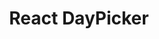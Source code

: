 ---
title: 'React DayPicker'
description: 'DayPicker is a date picker component for React.'
link: 'https://react-day-picker.js.org/'
imageURL: 'https://res.cloudinary.com/dc6mrv5cb/image/upload/v1707824308/personal-resources/react/zrtvvcnrst5vshhtgnop.png'
---